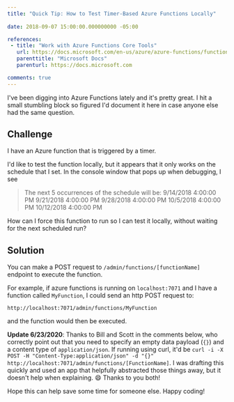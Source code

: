 ```yaml
---
title: "Quick Tip: How to Test Timer-Based Azure Functions Locally"
 
date: 2018-09-07 15:00:00.000000000 -05:00

references:
 - title: "Work with Azure Functions Core Tools"
   url: https://docs.microsoft.com/en-us/azure/azure-functions/functions-run-local#non-http-triggered-functions
   parenttitle: "Microsoft Docs"
   parenturl: https://docs.microsoft.com

comments: true
---
```


I've been digging into Azure Functions lately and it's pretty great. I hit a small stumbling block so figured I'd document it here in case anyone else had the same question.

## Challenge

I have an Azure function that is triggered by a timer.

I'd like to test the function locally, but it appears that it only works on the schedule that I set. In the console window that pops up when debugging, I see

> The next 5 occurrences of the schedule will be:
> 9/14/2018 4:00:00 PM
> 9/21/2018 4:00:00 PM
> 9/28/2018 4:00:00 PM
> 10/5/2018 4:00:00 PM
> 10/12/2018 4:00:00 PM

How can I force this function to run so I can test it locally, without waiting for the next scheduled run?

## Solution

You can make a POST request to `/admin/functions/[functionName]` endpoint to execute the function.

For example, if azure functions is running on `localhost:7071` and I have a function called `MyFunction`, I could send an http POST request to:

`http://localhost:7071/admin/functions/MyFunction`

and the function would then be executed.

**Update 6/23/2020**: Thanks to Bill and Scott in the comments below, who correctly point out that you need to specify an empty data payload (`{}`) and a content type of `application/json`. If running using curl, it'd be `curl -i -X POST -H "Content-Type:application/json" -d "{}" http://localhost:7071/admin/functions/[FunctionName]`. I was drafting this quickly and used an app that helpfully abstracted those things away, but it doesn't help when explaining. :smile: Thanks to you both!

Hope this can help save some time for someone else. Happy coding!
